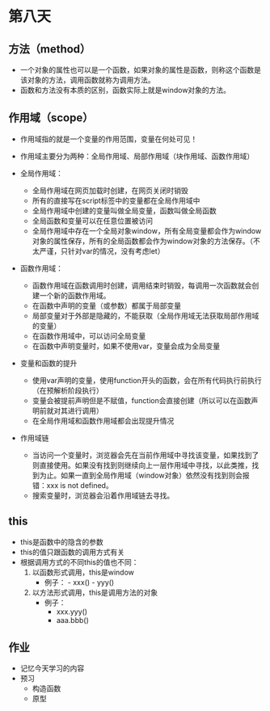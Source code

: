 # 第八天

## 方法（method）

- 一个对象的属性也可以是一个函数，如果对象的属性是函数，则称这个函数是该对象的方法，调用函数就称为调用方法。
- 函数和方法没有本质的区别，函数实际上就是window对象的方法。

## 作用域（scope）

- 作用域指的就是一个变量的作用范围，变量在何处可见！
- 作用域主要分为两种：全局作用域、局部作用域（块作用域、函数作用域）
- 全局作用域：
  - 全局作用域在网页加载时创建，在网页关闭时销毁
  - 所有的直接写在script标签中的变量都在全局作用域中
  - 全局作用域中创建的变量叫做全局变量，函数叫做全局函数
  - 全局函数和变量可以在任意位置被访问
  - 全局作用域中存在一个全局对象window，所有全局变量都会作为window对象的属性保存，所有的全局函数都会作为window对象的方法保存。（不太严谨，只针对var的情况，没有考虑let）
- 函数作用域：
  - 函数作用域在函数调用时创建，调用结束时销毁，每调用一次函数就会创建一个新的函数作用域。
  - 在函数中声明的变量（或参数）都属于局部变量
  - 局部变量对于外部是隐藏的，不能获取（全局作用域无法获取局部作用域的变量）
  - 在函数作用域中，可以访问全局变量
  - 在函数中声明变量时，如果不使用var，变量会成为全局变量

  
- 变量和函数的提升
  - 使用var声明的变量，使用function开头的函数，会在所有代码执行前执行（在预解析阶段执行）
  - 变量会被提前声明但是不赋值，function会直接创建（所以可以在函数声明前就对其进行调用）
  - 在全局作用域和函数作用域都会出现提升情况
- 作用域链
  - 当访问一个变量时，浏览器会先在当前作用域中寻找该变量，如果找到了则直接使用。如果没有找到则继续向上一层作用域中寻找，以此类推，找到为止。如果一直到全局作用域（window对象）依然没有找到则会报错：xxx is not defined。
  - 搜索变量时，浏览器会沿着作用域链去寻找。

## this

- this是函数中的隐含的参数
- this的值只跟函数的调用方式有关
- 根据调用方式的不同this的值也不同：
  1. 以函数形式调用，this是window
      - 例子：
        	- xxx()
        	- yyy()
  2. 以方法形式调用，this是调用方法的对象
     - 例子：
       - xxx.yyy()
       - aaa.bbb()

## 作业

- 记忆今天学习的内容
- 预习
  - 构造函数
  - 原型